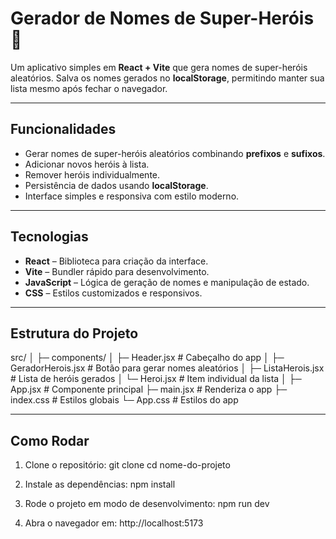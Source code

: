 # Gerador de Nomes de Super-Heróis 🦸

Um aplicativo simples em **React + Vite** que gera nomes de super-heróis aleatórios. Salva os nomes gerados no **localStorage**, permitindo manter sua lista mesmo após fechar o navegador.

---

## Funcionalidades

- Gerar nomes de super-heróis aleatórios combinando **prefixos** e **sufixos**.
- Adicionar novos heróis à lista.
- Remover heróis individualmente.
- Persistência de dados usando **localStorage**.
- Interface simples e responsiva com estilo moderno.

---

## Tecnologias

- **React** – Biblioteca para criação da interface.
- **Vite** – Bundler rápido para desenvolvimento.
- **JavaScript** – Lógica de geração de nomes e manipulação de estado.
- **CSS** – Estilos customizados e responsivos.

---

## Estrutura do Projeto
src/
│
├─ components/
│ ├─ Header.jsx # Cabeçalho do app
│ ├─ GeradorHerois.jsx # Botão para gerar nomes aleatórios
│ ├─ ListaHerois.jsx # Lista de heróis gerados
│ └─ Heroi.jsx # Item individual da lista
│
├─ App.jsx # Componente principal
├─ main.jsx # Renderiza o app
├─ index.css # Estilos globais
└─ App.css # Estilos do app

---

## Como Rodar

1. Clone o repositório:
git clone <url-do-repo>
cd nome-do-projeto

2. Instale as dependências:
npm install

3. Rode o projeto em modo de desenvolvimento:
npm run dev

4. Abra o navegador em:
http://localhost:5173
